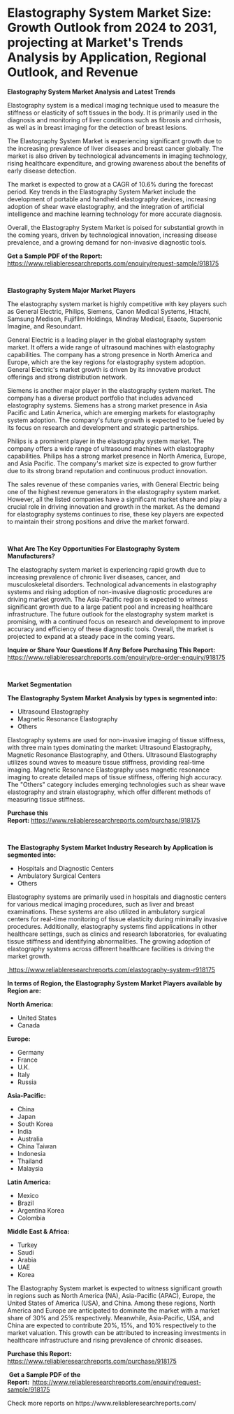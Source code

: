 <p><h1>Elastography System Market Size: Growth Outlook from 2024 to 2031, projecting at Market's Trends Analysis by Application, Regional Outlook, and Revenue</h1></p><p><strong>Elastography System Market Analysis and Latest Trends</strong></p>
<p><p>Elastography system is a medical imaging technique used to measure the stiffness or elasticity of soft tissues in the body. It is primarily used in the diagnosis and monitoring of liver conditions such as fibrosis and cirrhosis, as well as in breast imaging for the detection of breast lesions.</p><p>The Elastography System Market is experiencing significant growth due to the increasing prevalence of liver diseases and breast cancer globally. The market is also driven by technological advancements in imaging technology, rising healthcare expenditure, and growing awareness about the benefits of early disease detection.</p><p>The market is expected to grow at a CAGR of 10.6% during the forecast period. Key trends in the Elastography System Market include the development of portable and handheld elastography devices, increasing adoption of shear wave elastography, and the integration of artificial intelligence and machine learning technology for more accurate diagnosis.</p><p>Overall, the Elastography System Market is poised for substantial growth in the coming years, driven by technological innovation, increasing disease prevalence, and a growing demand for non-invasive diagnostic tools.</p></p>
<p><strong>Get a Sample PDF of the Report:&nbsp;</strong> <a href="https://www.reliableresearchreports.com/enquiry/request-sample/918175">https://www.reliableresearchreports.com/enquiry/request-sample/918175</a></p>
<p>&nbsp;</p>
<p><strong>Elastography System Major Market Players</strong></p>
<p><p>The elastography system market is highly competitive with key players such as General Electric, Philips, Siemens, Canon Medical Systems, Hitachi, Samsung Medison, Fujifilm Holdings, Mindray Medical, Esaote, Supersonic Imagine, and Resoundant.</p><p>General Electric is a leading player in the global elastography system market. It offers a wide range of ultrasound machines with elastography capabilities. The company has a strong presence in North America and Europe, which are the key regions for elastography system adoption. General Electric's market growth is driven by its innovative product offerings and strong distribution network.</p><p>Siemens is another major player in the elastography system market. The company has a diverse product portfolio that includes advanced elastography systems. Siemens has a strong market presence in Asia Pacific and Latin America, which are emerging markets for elastography system adoption. The company's future growth is expected to be fueled by its focus on research and development and strategic partnerships.</p><p>Philips is a prominent player in the elastography system market. The company offers a wide range of ultrasound machines with elastography capabilities. Philips has a strong market presence in North America, Europe, and Asia Pacific. The company's market size is expected to grow further due to its strong brand reputation and continuous product innovation.</p><p>The sales revenue of these companies varies, with General Electric being one of the highest revenue generators in the elastography system market. However, all the listed companies have a significant market share and play a crucial role in driving innovation and growth in the market. As the demand for elastography systems continues to rise, these key players are expected to maintain their strong positions and drive the market forward.</p></p>
<p>&nbsp;</p>
<p><strong>What Are The Key Opportunities For Elastography System Manufacturers?</strong></p>
<p><p>The elastography system market is experiencing rapid growth due to increasing prevalence of chronic liver diseases, cancer, and musculoskeletal disorders. Technological advancements in elastography systems and rising adoption of non-invasive diagnostic procedures are driving market growth. The Asia-Pacific region is expected to witness significant growth due to a large patient pool and increasing healthcare infrastructure. The future outlook for the elastography system market is promising, with a continued focus on research and development to improve accuracy and efficiency of these diagnostic tools. Overall, the market is projected to expand at a steady pace in the coming years.</p></p>
<p><strong>Inquire or Share Your Questions If Any Before Purchasing This Report:</strong> <a href="https://www.reliableresearchreports.com/enquiry/pre-order-enquiry/918175">https://www.reliableresearchreports.com/enquiry/pre-order-enquiry/918175</a></p>
<p>&nbsp;</p>
<p><strong>Market Segmentation</strong></p>
<p><strong>The Elastography System Market Analysis by types is segmented into:</strong></p>
<p><ul><li>Ultrasound Elastography</li><li>Magnetic Resonance Elastography</li><li>Others</li></ul></p>
<p><p>Elastography systems are used for non-invasive imaging of tissue stiffness, with three main types dominating the market: Ultrasound Elastography, Magnetic Resonance Elastography, and Others. Ultrasound Elastography utilizes sound waves to measure tissue stiffness, providing real-time imaging. Magnetic Resonance Elastography uses magnetic resonance imaging to create detailed maps of tissue stiffness, offering high accuracy. The "Others" category includes emerging technologies such as shear wave elastography and strain elastography, which offer different methods of measuring tissue stiffness.</p></p>
<p><strong>Purchase this Report:&nbsp;</strong><a href="https://www.reliableresearchreports.com/purchase/918175">https://www.reliableresearchreports.com/purchase/918175</a></p>
<p>&nbsp;</p>
<p><strong>The Elastography System Market Industry Research by Application is segmented into:</strong></p>
<p><ul><li>Hospitals and Diagnostic Centers</li><li>Ambulatory Surgical Centers</li><li>Others</li></ul></p>
<p><p>Elastography systems are primarily used in hospitals and diagnostic centers for various medical imaging procedures, such as liver and breast examinations. These systems are also utilized in ambulatory surgical centers for real-time monitoring of tissue elasticity during minimally invasive procedures. Additionally, elastography systems find applications in other healthcare settings, such as clinics and research laboratories, for evaluating tissue stiffness and identifying abnormalities. The growing adoption of elastography systems across different healthcare facilities is driving the market growth.</p></p>
<p><a href="https://www.reliableresearchreports.com/elastography-system-r918175">&nbsp;https://www.reliableresearchreports.com/elastography-system-r918175</a></p>
<p><strong>In terms of Region, the Elastography System Market Players available by Region are:</strong></p>
<p>
    <p> <strong> North America: </strong>
        <ul>
            <li>United States</li>
            <li>Canada</li>
        </ul>
        </p> 
    <p> <strong> Europe: </strong>
        <ul>
            <li>Germany</li>
            <li>France</li>
            <li>U.K.</li>
            <li>Italy</li>
            <li>Russia</li>
        </ul>
        </p> 
    <p> <strong> Asia-Pacific: </strong>
        <ul>
            <li>China</li>
            <li>Japan</li>
            <li>South Korea</li>
            <li>India</li>
            <li>Australia</li>
            <li>China Taiwan</li>
            <li>Indonesia</li>
            <li>Thailand</li>
            <li>Malaysia</li>
        </ul>
        </p> 
    <p> <strong> Latin America: </strong>
        <ul>
            <li>Mexico</li>
            <li>Brazil</li>
            <li>Argentina Korea</li>
            <li>Colombia</li>
        </ul>
        </p> 
    <p> <strong> Middle East & Africa: </strong>
        <ul>
            <li>Turkey</li>
            <li>Saudi</li>
            <li>Arabia</li>
            <li>UAE</li>
            <li>Korea</li>
        </ul>
    </p>
    </p>
<p><p>The Elastography System market is expected to witness significant growth in regions such as North America (NA), Asia-Pacific (APAC), Europe, the United States of America (USA), and China. Among these regions, North America and Europe are anticipated to dominate the market with a market share of 30% and 25% respectively. Meanwhile, Asia-Pacific, USA, and China are expected to contribute 20%, 15%, and 10% respectively to the market valuation. This growth can be attributed to increasing investments in healthcare infrastructure and rising prevalence of chronic diseases.</p></p>
<p><strong>Purchase this Report: </strong><a href="https://www.reliableresearchreports.com/purchase/918175">https://www.reliableresearchreports.com/purchase/918175</a></p>
<p>&nbsp;<strong>Get a Sample PDF of the Report:&nbsp;&nbsp;</strong><a href="https://www.reliableresearchreports.com/enquiry/request-sample/918175">https://www.reliableresearchreports.com/enquiry/request-sample/918175</a></p>
<p><strong></strong></p>
<p>Check more reports on https://www.reliableresearchreports.com/</p>